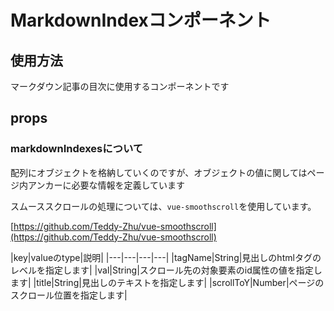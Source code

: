 # MarkdownIndexコンポーネント

## 使用方法

マークダウン記事の目次に使用するコンポーネントです

## props

### markdownIndexesについて

配列にオブジェクトを格納していくのですが、オブジェクトの値に関してはページ内アンカーに必要な情報を定義しています

スムーススクロールの処理については、`vue-smoothscroll`を使用しています。

[https://github.com/Teddy-Zhu/vue-smoothscroll](https://github.com/Teddy-Zhu/vue-smoothscroll)

|key|valueのtype|説明|
|---|---|---|---|
|tagName|String|見出しのhtmlタグのレベルを指定します|
|val|String|スクロール先の対象要素のid属性の値を指定します|
|title|String|見出しのテキストを指定します|
|scrollToY|Number|ページのスクロール位置を指定します|